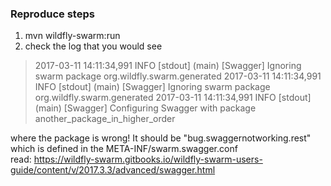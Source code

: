 ### Reproduce steps
1. mvn wildfly-swarm:run
2. check the log that you would see  
>2017-03-11 14:11:34,991 INFO  [stdout] (main) [Swagger] Ignoring swarm package org.wildfly.swarm.generated
 2017-03-11 14:11:34,991 INFO  [stdout] (main) [Swagger] Ignoring swarm package org.wildfly.swarm.generated
 2017-03-11 14:11:34,991 INFO  [stdout] (main) [Swagger] Configuring Swagger with package another_package_in_higher_order

where the package is wrong! It should be "bug.swaggernotworking.rest" which is defined in the META-INF/swarm.swagger.conf  
read: https://wildfly-swarm.gitbooks.io/wildfly-swarm-users-guide/content/v/2017.3.3/advanced/swagger.html
